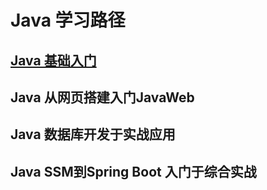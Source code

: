 # Java 学习路径

## [Java 基础入门](./docs/basics/README.md)

## Java 从网页搭建入门JavaWeb

## Java 数据库开发于实战应用

## Java SSM到Spring Boot 入门于综合实战